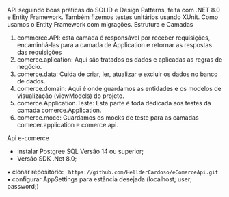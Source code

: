 API seguindo boas práticas do SOLID e Design Patterns, feita com .NET 8.0 e Entity Framework. Também fizemos testes unitários usando XUnit. Como usamos o Entity Framework com migrações.
Estrutura e Camadas

1.	commerce.API:  esta camada é responsável por receber requisições, encaminhá-las para a camada de Application e retornar as respostas das requisições
2.	comerce.aplication: Aqui são tratados os dados e aplicadas as regras de negócio.
3.	comerce.data: Cuida de criar, ler, atualizar e excluir os dados no banco de dados.
4.	comerce.domain: Aqui é onde guardamos as entidades e os modelos de visualização (viewModels) do projeto.
5.	comerce.Application.Teste: Esta parte é toda dedicada aos testes da camada comerce.Application. 
6.	comerce.moce: Guardamos os mocks de teste para as camadas comecer.application e comerce.api.

Api e-comerce

- Instalar Postgree SQL Versão 14 ou superior;
- Versão SDK .Net 8.0;

•	clonar repositório:  ` https://github.com/HellderCardoso/eComerceApi.git`
•	configurar AppSettings para estância desejada (localhost; user; password;)
